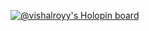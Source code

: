 
[![@vishalroyy's Holopin board](https://holopin.io/api/user/board?user=vishalroyy)](https://holopin.io/@vishalroyy)

<!--
**vishalRoyy/vishalRoyy** is a ✨ _special_ ✨ repository because its `README.md` (this file) appears on your GitHub profile.

Here are some ideas to get you started:

- 🔭 I’m currently working on ...
- 🌱 I’m currently learning ...
- 👯 I’m looking to collaborate on ...
- 🤔 I’m looking for help with ...
- 💬 Ask me about ...
- 📫 How to reach me: ...
- 😄 Pronouns: ...
- ⚡ Fun fact: ...
-->
